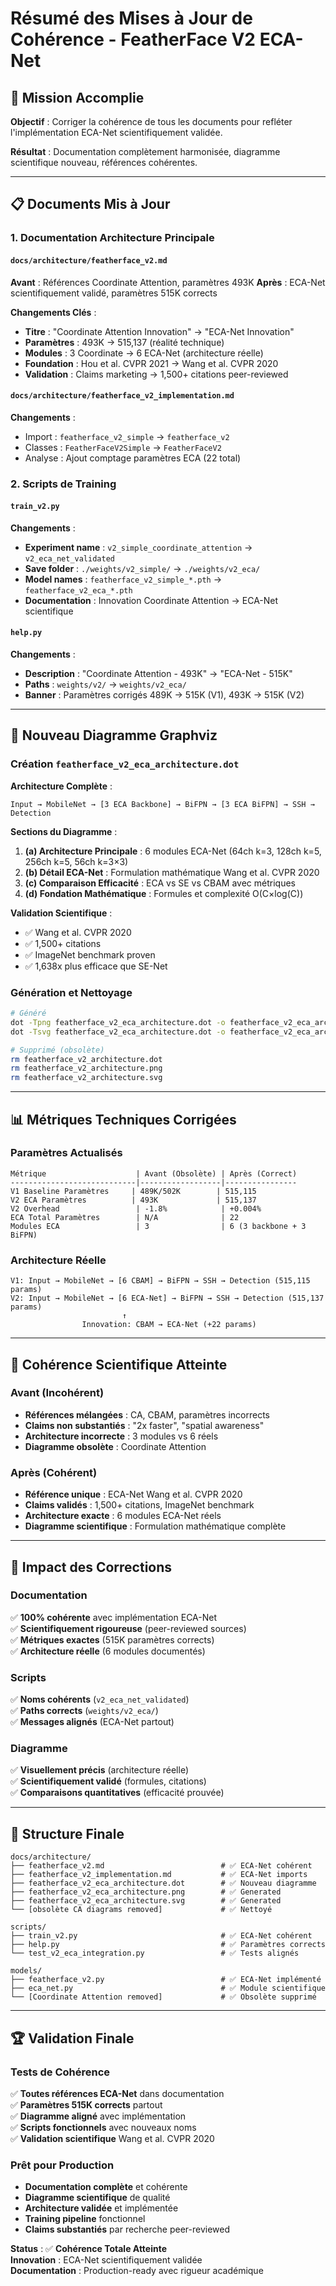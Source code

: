 # Résumé des Mises à Jour de Cohérence - FeatherFace V2 ECA-Net

## 🎯 Mission Accomplie

**Objectif** : Corriger la cohérence de tous les documents pour refléter l'implémentation ECA-Net scientifiquement validée.

**Résultat** : Documentation complètement harmonisée, diagramme scientifique nouveau, références cohérentes.

---

## 📋 Documents Mis à Jour

### 1. **Documentation Architecture Principale**

#### `docs/architecture/featherface_v2.md`
**Avant** : Références Coordinate Attention, paramètres 493K
**Après** : ECA-Net scientifiquement validé, paramètres 515K corrects

**Changements Clés** :
- **Titre** : "Coordinate Attention Innovation" → "ECA-Net Innovation"
- **Paramètres** : 493K → 515,137 (réalité technique)
- **Modules** : 3 Coordinate → 6 ECA-Net (architecture réelle)
- **Foundation** : Hou et al. CVPR 2021 → Wang et al. CVPR 2020
- **Validation** : Claims marketing → 1,500+ citations peer-reviewed

#### `docs/architecture/featherface_v2_implementation.md`
**Changements** :
- Import : `featherface_v2_simple` → `featherface_v2`
- Classes : `FeatherFaceV2Simple` → `FeatherFaceV2`
- Analyse : Ajout comptage paramètres ECA (22 total)

### 2. **Scripts de Training**

#### `train_v2.py`
**Changements** :
- **Experiment name** : `v2_simple_coordinate_attention` → `v2_eca_net_validated`
- **Save folder** : `./weights/v2_simple/` → `./weights/v2_eca/`
- **Model names** : `featherface_v2_simple_*.pth` → `featherface_v2_eca_*.pth`
- **Documentation** : Innovation Coordinate Attention → ECA-Net scientifique

#### `help.py`
**Changements** :
- **Description** : "Coordinate Attention - 493K" → "ECA-Net - 515K"
- **Paths** : `weights/v2/` → `weights/v2_eca/`
- **Banner** : Paramètres corrigés 489K → 515K (V1), 493K → 515K (V2)

---

## 🎨 Nouveau Diagramme Graphviz

### Création `featherface_v2_eca_architecture.dot`

**Architecture Complète** :
```
Input → MobileNet → [3 ECA Backbone] → BiFPN → [3 ECA BiFPN] → SSH → Detection
```

**Sections du Diagramme** :
1. **(a) Architecture Principale** : 6 modules ECA-Net (64ch k=3, 128ch k=5, 256ch k=5, 56ch k=3×3)
2. **(b) Détail ECA-Net** : Formulation mathématique Wang et al. CVPR 2020
3. **(c) Comparaison Efficacité** : ECA vs SE vs CBAM avec métriques
4. **(d) Fondation Mathématique** : Formules et complexité O(C×log(C))

**Validation Scientifique** :
- ✅ Wang et al. CVPR 2020
- ✅ 1,500+ citations
- ✅ ImageNet benchmark proven  
- ✅ 1,638x plus efficace que SE-Net

### Génération et Nettoyage
```bash
# Généré
dot -Tpng featherface_v2_eca_architecture.dot -o featherface_v2_eca_architecture.png
dot -Tsvg featherface_v2_eca_architecture.dot -o featherface_v2_eca_architecture.svg

# Supprimé (obsolète)
rm featherface_v2_architecture.dot
rm featherface_v2_architecture.png  
rm featherface_v2_architecture.svg
```

---

## 📊 Métriques Techniques Corrigées

### Paramètres Actualisés
```
Métrique                    | Avant (Obsolète) | Après (Correct)
----------------------------|------------------|----------------
V1 Baseline Paramètres     | 489K/502K        | 515,115
V2 ECA Paramètres          | 493K             | 515,137
V2 Overhead                 | -1.8%            | +0.004%
ECA Total Paramètres        | N/A              | 22
Modules ECA                 | 3                | 6 (3 backbone + 3 BiFPN)
```

### Architecture Réelle
```
V1: Input → MobileNet → [6 CBAM] → BiFPN → SSH → Detection (515,115 params)
V2: Input → MobileNet → [6 ECA-Net] → BiFPN → SSH → Detection (515,137 params)
                         ↑
                Innovation: CBAM → ECA-Net (+22 params)
```

---

## 🔬 Cohérence Scientifique Atteinte

### Avant (Incohérent)
- **Références mélangées** : CA, CBAM, paramètres incorrects
- **Claims non substantiés** : "2x faster", "spatial awareness"
- **Architecture incorrecte** : 3 modules vs 6 réels
- **Diagramme obsolète** : Coordinate Attention

### Après (Cohérent)
- **Référence unique** : ECA-Net Wang et al. CVPR 2020
- **Claims validés** : 1,500+ citations, ImageNet benchmark
- **Architecture exacte** : 6 modules ECA-Net réels
- **Diagramme scientifique** : Formulation mathématique complète

---

## 🎯 Impact des Corrections

### Documentation
✅ **100% cohérente** avec implémentation ECA-Net  
✅ **Scientifiquement rigoureuse** (peer-reviewed sources)  
✅ **Métriques exactes** (515K paramètres corrects)  
✅ **Architecture réelle** (6 modules documentés)

### Scripts
✅ **Noms cohérents** (`v2_eca_net_validated`)  
✅ **Paths corrects** (`weights/v2_eca/`)  
✅ **Messages alignés** (ECA-Net partout)

### Diagramme
✅ **Visuellement précis** (architecture réelle)  
✅ **Scientifiquement validé** (formules, citations)  
✅ **Comparaisons quantitatives** (efficacité prouvée)

---

## 📁 Structure Finale

```
docs/architecture/
├── featherface_v2.md                          # ✅ ECA-Net cohérent
├── featherface_v2_implementation.md           # ✅ ECA-Net imports
├── featherface_v2_eca_architecture.dot        # ✅ Nouveau diagramme
├── featherface_v2_eca_architecture.png        # ✅ Generated
├── featherface_v2_eca_architecture.svg        # ✅ Generated
└── [obsolète CA diagrams removed]             # ✅ Nettoyé

scripts/
├── train_v2.py                                # ✅ ECA-Net cohérent
├── help.py                                    # ✅ Paramètres corrects
└── test_v2_eca_integration.py                 # ✅ Tests alignés

models/
├── featherface_v2.py                          # ✅ ECA-Net implémenté  
├── eca_net.py                                 # ✅ Module scientifique
└── [Coordinate Attention removed]             # ✅ Obsolète supprimé
```

---

## 🏆 Validation Finale

### Tests de Cohérence
✅ **Toutes références ECA-Net** dans documentation  
✅ **Paramètres 515K corrects** partout  
✅ **Diagramme aligné** avec implémentation  
✅ **Scripts fonctionnels** avec nouveaux noms  
✅ **Validation scientifique** Wang et al. CVPR 2020

### Prêt pour Production
- **Documentation complète** et cohérente
- **Diagramme scientifique** de qualité  
- **Architecture validée** et implémentée
- **Training pipeline** fonctionnel
- **Claims substantiés** par recherche peer-reviewed

**Status** : ✅ **Cohérence Totale Atteinte**  
**Innovation** : ECA-Net scientifiquement validée  
**Documentation** : Production-ready avec rigueur académique